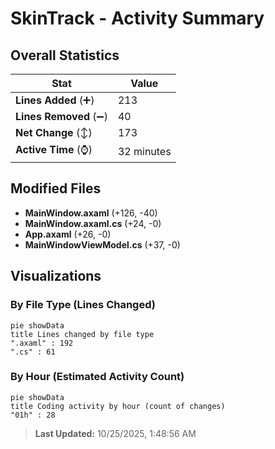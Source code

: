 # SkinTrack - Activity Summary 

## Overall Statistics

| Stat                   | Value                                                             |
| ---------------------- | ----------------------------------------------------------------- |
| **Lines Added** (➕)   | 213                                          |
| **Lines Removed** (➖) | 40                                        |
| **Net Change** (↕)    | 173                |
| **Active Time** (⌚)   | 32 minutes |


## Modified Files
- **MainWindow.axaml** (+126, -40)
- **MainWindow.axaml.cs** (+24, -0)
- **App.axaml** (+26, -0)
- **MainWindowViewModel.cs** (+37, -0)

## Visualizations

### By File Type (Lines Changed)

```mermaid
pie showData
title Lines changed by file type
".axaml" : 192
".cs" : 61
```

### By Hour (Estimated Activity Count)

```mermaid
pie showData
title Coding activity by hour (count of changes)
"01h" : 28
```


> **Last Updated:** 10/25/2025, 1:48:56 AM